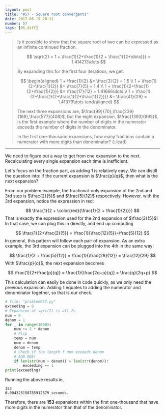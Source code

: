 ```yaml
---
layout: post
title: "#57 - Square root convergents"
date: 2017-06-19 20:11
number: 57
tags: [05_diff]
---
```

> Is it possible to show that the square root of two can be expressed as an infinite continued fraction.
> 
> $$
> \sqrt{2} = 1 + \frac{1}{2+\frac{1}{2 + \frac{1}{2+\dots}}} = 1.414213\dots
> $$
> 
> By expanding this for the first four iterations, we get:
> 
> $$
> \begin{aligned}
> 1 + \frac{1}{2} &= \frac{3}{2} = 1.5
> \\
> 1 + \frac{1}{2+\frac{1}{2}} &= \frac{7}{5} = 1.4
> \\
> 1 + \frac{1}{2+\frac{1}{2+\frac{1}{2}}} &= \frac{17}{12} = 1.41666\dots
> \\
> 1 + \frac{1}{2+\frac{1}{2+\frac{1}{2+\frac{1}{2}}}} &= \frac{41}{29} = 1.41379\dots
> \end{aligned}
> $$
> 
> The next three expansions are, $\frac{99}{70},\frac{239}{169},\frac{577}{408}$, but the eight expansion, $\frac{1393}{895}$, is the first example where the number of digits in the numerator exceeds the number of digits in the denominator.
> 
> In the first one-thousand expansions, how many fractions contain a numerator with more digits than denominator?
{:.lead}
* * *

We need to figure out a way to get from one expansion to the next. Recalculating every single expansion each time is inefficient.

Let's focus on the fraction part, as adding 1 is relatively easy. We can distill the question into: if the current expansion is $\frac{p}{q}$, then what is the next expansion?

From our problem example, the fractional-only expansion of the 2nd and 3rd step is $\frac{2}{5}$ and $\frac{5}{12}$ respectively. However, with the 3rd expansion, notice the expression in red:

$$
\frac{1}{2 + \color{red}{\frac{1}{2 + \frac{1}{2}}}}
$$
That is exactly the expression used for the 2nd expansion of $\frac{2}{5}$! In that case, we can plug this in directly, and end up computing 

$$
\frac{1}{2+\frac{2}{5}} = \frac{1}{\frac{12}{5}}=\frac{5}{12}
$$
In general, this pattern will follow each pair of expansion. As an extra example, the 3rd expansion can be plugged into the 4th in the same way: 

$$
\frac{1}{2 + \frac{5}{12}} = \frac{1}{\frac{29}{12}} = \frac{12}{29}
$$
With $\frac{p}{q}$, the next expansion becomes 

$$
\frac{1}{2+\frac{p}{q}} = \frac{1}{\frac{2q+p}{q}} = \frac{q}{2q+p}
$$ 


This calculation can easily be done in code quickly, as we only need the previous expansion. Adding 1 equates to adding the numerator and denominator together, so that is our check.
```python
# file: "problem057.py"
exceeding = 0
# Expansion of sqrt(2) is all 2s
num = 0
denom = 1
for _ in range(1000):
    num += 2 * denom
    # Flip
    temp = num
    num = denom
    denom = temp
    # Check if the length f num exceeds denom
    # ADD ONE!
    if len(str(num + denom)) > len(str(denom)):
        exceeding += 1
print(exceeding)
```
Running the above results in,
```
153
0.004323158785912579 seconds.
```
Therefore, there are **153** expansions within the first one-thousand that have more digits in the numerator than that of the denominator.